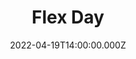 ---
title: Flex Day
description: Description here
date: 2022-04-19T14:00:00.000Z
released: false
---